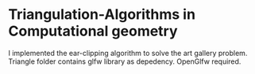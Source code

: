 # Triangulation-Algorithms in Computational geometry
I implemented the ear-clipping algorithm to solve the art gallery problem.
Triangle folder contains glfw library as depedency.
OpenGlfw required.
